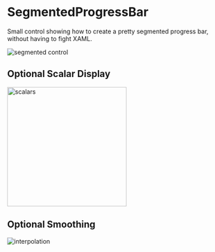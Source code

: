 # SegmentedProgressBar

Small control showing how to create a pretty segmented progress bar, without having to fight XAML.

![segmented control](https://user-images.githubusercontent.com/15245663/165290248-e9cb3411-29fd-4f28-90d9-616a66afa27e.gif)

## Optional Scalar Display
<img width="275" alt="scalars" src="https://user-images.githubusercontent.com/15245663/165290456-50dd43d2-3fc1-4056-996b-a69857ef5175.png">

## Optional Smoothing
![interpolation](https://user-images.githubusercontent.com/15245663/165290259-a7b442ed-119d-4396-9193-ffa0f7c8c172.gif)
